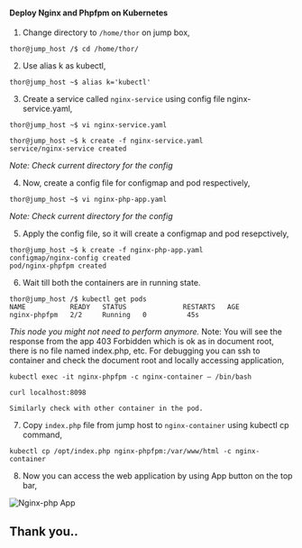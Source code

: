 #### Deploy Nginx and Phpfpm on Kubernetes

1. Change directory to `/home/thor` on jump box,

```
thor@jump_host /$ cd /home/thor/
```

2. Use alias k as kubectl,

```
thor@jump_host ~$ alias k='kubectl'
```

3. Create a service called `nginx-service` using config file nginx-service.yaml,

```
thor@jump_host ~$ vi nginx-service.yaml

thor@jump_host ~$ k create -f nginx-service.yaml
service/nginx-service created
```
*Note: Check current directory for the config*

4. Now, create a config file for configmap and pod respectively,

```
thor@jump_host ~$ vi nginx-php-app.yaml
```
*Note: Check current directory for the config*

5. Apply the config file, so it will create a configmap and pod resepctively,

```
thor@jump_host ~$ k create -f nginx-php-app.yaml
configmap/nginx-config created
pod/nginx-phpfpm created
```

6. Wait till both the containers are in running state.

```
thor@jump_host /$ kubectl get pods
NAME           READY   STATUS              RESTARTS   AGE
nginx-phpfpm   2/2     Running   0          45s
```

*This node you might not need to perform anymore.*
Note: You will see the response from the app 403 Forbidden which is ok as in document root, there is no file named index.php, etc.
For debugging you can ssh to container and check the document root and locally accessing application,

```
kubectl exec -it nginx-phpfpm -c nginx-container – /bin/bash

curl localhost:8098

Similarly check with other container in the pod.
```

7. Copy `index.php` file from jump host to `nginx-container` using kubectl cp command,

```
kubectl cp /opt/index.php nginx-phpfpm:/var/www/html -c nginx-container
```

8. Now you can access the web application by using App button on the top bar,

![Nginx-php App](/images/nginx-php-app.png)

## Thank you..
